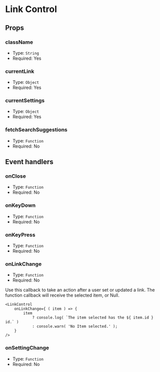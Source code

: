 # Link Control

## Props

### className

- Type: `String`
- Required: Yes

### currentLink

- Type: `Object`
- Required: Yes

### currentSettings

- Type: `Object`
- Required: Yes

### fetchSearchSuggestions

- Type: `Function`
- Required: No

## Event handlers

### onClose

- Type: `Function`
- Required: No

### onKeyDown

- Type: `Function`
- Required: No

### onKeyPress

- Type: `Function`
- Required: No

### onLinkChange

- Type: `Function`
- Required: No

Use this callback to take an action after a user set or updated a link.
The function callback will receive the selected item, or Null.

```es6
<LinkControl
	onLinkChange={ ( item ) => {
		item
			? console.log( `The item selected has the ${ item.id } id.` )
			: console.warn( 'No Item selected.' );
	}
/> 
```  

### onSettingChange

- Type: `Function`
- Required: No

